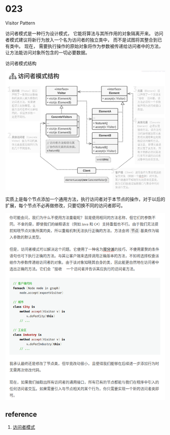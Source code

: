 # 023
Visitor Pattern

访问者模式是一种行为设计模式， 它能将算法与其所作用的对象隔离开来。
访问者模式建议将新行为放入一个名为访问者的独立类中， 而不是试图将其整合到已有类中。 现在， 需要执行操作的原始对象将作为参数被传递给访问者中的方法， 让方法能访问对象所包含的一切必要数据。



访问者模式结构

![](image/visitor.png)



实质上是每个节点添加一个通用方法，执行访问者对于本节点的操作，对于以后的扩展，每个节点不必再做修改，只要切换不同的访问者即可。

![pseudo](image/pseudo.png)



## reference

1. [访问者模式](https://refactoringguru.cn/design-patterns/visitor)

